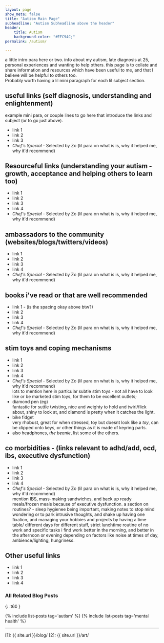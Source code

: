 ```yaml
---
layout: page
show_meta: false
title: "Autism Main Page"
subheadline: "Autism Subheadline above the header"
header:
    title: Autism
    background-color: "#EFC94C;"
permalink: /autism/

---
```

a little intro para here or two. info about my autism, late diagnosis at 25, personal experiences and wanting to help others. this page is to collate and share information and resources which have been useful to me, and that I believe will be helpful to others too. <br/>Probably worth having a lil mini paragraph for each lil subject section.



## useful links (self diagnosis, understanding and enlightenment)
example mini para, or couple lines to go here that introduce the links and subject (or to go just above).
* link 1
* link 2
* link 3
* *Chef's Special* - Selected by Zo (lil para on what is is, why it helped me, why it'd recommend)


## Resourceful links (understanding your autism - growth, acceptance and helping others to learn too)

* link 1
* link 2
* link 3
* link 4
* *Chef's Special* - Selected by Zo (lil para on what is is, why it helped me, why it'd recommend)


## ambassadors to the community (websites/blogs/twitters/videos)

* link 1
* link 2
* link 3
* link 4
* *Chef's Special* - Selected by Zo (lil para on what is is, why it helped me, why it'd recommend)


## books i've read or that are well recommended
* link 1 - (is the spacing okay above btw?)
* link 2
* link 3
* link 4
* *Chef's Special* - Selected by Zo (lil para on what is is, why it helped me, why it'd recommend)


## stim toys and coping mechanisms 

* link 1
* link 2
* link 3
* link 4
* *Chef's Special* - Selected by Zo (lil para on what is is, why it helped me, why it'd recommend)<br> lots to mention here in particular subtle stim toys - not all have to look like or be marketed stim toys, for them to be excellent outlets;
* diamond pen (eg) <br/> fantastic for suttle twisting, nice and weighty to hold and twirl/flick about, shiny to look at, and diamond is pretty when it catches the light. 
* bike fidget <br/> very rhobust, great for when stressed, toy but doesnt look like a *toy*, can be clipped onto keys, or other things as it is made of keyring parts. 
* also headphones, *the beanie*, list some of the others.


## co morbidities - (links relevant to adhd/add, ocd, ibs, executive dysfunction)

* link 1
* link 2
* link 3
* link 4
* *Chef's Special* - Selected by Zo (lil para on what is is, why it helped me, why it'd recommend) <br/> mention IBS, mass-making sandwiches, and back up ready meals/frozen meals because of executive dysfunction. a section on routines? -  sleep hygienee being important, making notes to stop mind wondering or to park intrusive thoughts, and shake up having one fixation, and managing your hobbies and projects by having a time table/ different days for different stuff, strict lunchtime routine of no work and specific tasks i find work better in the morning, and better in the afternoon or evening depending on factors like noise at times of day, ambience/lighting, hungriness.


## Other useful links

* link 1
* link 2
* link 3
* link 4


### All Related Blog Posts
{: .t60 }

{% include list-posts tag='autism' %}
{% include list-posts tag='mental health' %}


---


[1]: {{ site.url }}/blog/
 [2]: {{ site.url }}/art/
